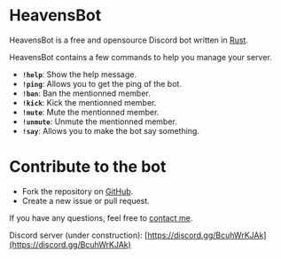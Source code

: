# HeavensBot

HeavensBot is a free and opensource Discord bot written in [Rust](https://www.rust-lang.org/).

HeavensBot contains a few commands to help you manage your server.

- **`!help`**: Show the help message.
- **`!ping`**: Allows you to get the ping of the bot.
- **`!ban`**: Ban the mentionned member.
- **`!kick`**: Kick the mentionned member.
- **`!mute`**: Mute the mentionned member.
- **`!unmute`**: Unmute the mentionned member.
- **``!say``**: Allows you to make the bot say something.

# Contribute to the bot

- Fork the repository on [GitHub](https://github.com/ItsMeSKKYZ3R/HeavensBot-rs).
- Create a new issue or pull request.

If you have any questions, feel free to [contact me](mailto:skkyz3r.dev@gmail.com).

Discord server (under construction): [https://discord.gg/BcuhWrKJAk](https://discord.gg/BcuhWrKJAk)